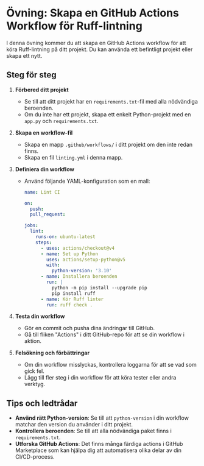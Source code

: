 # Övning: Skapa en GitHub Actions Workflow för Ruff-lintning

I denna övning kommer du att skapa en GitHub Actions workflow för att köra Ruff-lintning på ditt projekt. Du kan använda ett befintligt projekt eller skapa ett nytt.

## Steg för steg

1. **Förbered ditt projekt**
   - Se till att ditt projekt har en `requirements.txt`-fil med alla nödvändiga beroenden.
   - Om du inte har ett projekt, skapa ett enkelt Python-projekt med en `app.py` och `requirements.txt`.

2. **Skapa en workflow-fil**
   - Skapa en mapp `.github/workflows/` i ditt projekt om den inte redan finns.
   - Skapa en fil `linting.yml` i denna mapp.

3. **Definiera din workflow**
   - Använd följande YAML-konfiguration som en mall:

     ```yaml
     name: Lint CI

     on:
       push:
       pull_request:

     jobs:
       lint:
         runs-on: ubuntu-latest
         steps:
           - uses: actions/checkout@v4
           - name: Set up Python
             uses: actions/setup-python@v5
             with:
               python-version: '3.10'
           - name: Installera beroenden
             run: |
               python -m pip install --upgrade pip
               pip install ruff
           - name: Kör Ruff linter
             run: ruff check .
     ```

4. **Testa din workflow**
   - Gör en commit och pusha dina ändringar till GitHub.
   - Gå till fliken "Actions" i ditt GitHub-repo för att se din workflow i aktion.

5. **Felsökning och förbättringar**
   - Om din workflow misslyckas, kontrollera loggarna för att se vad som gick fel.
   - Lägg till fler steg i din workflow för att köra tester eller andra verktyg.

## Tips och ledtrådar

- **Använd rätt Python-version**: Se till att `python-version` i din workflow matchar den version du använder i ditt projekt.
- **Kontrollera beroenden**: Se till att alla nödvändiga paket finns i `requirements.txt`.
- **Utforska GitHub Actions**: Det finns många färdiga actions i GitHub Marketplace som kan hjälpa dig att automatisera olika delar av din CI/CD-process.
